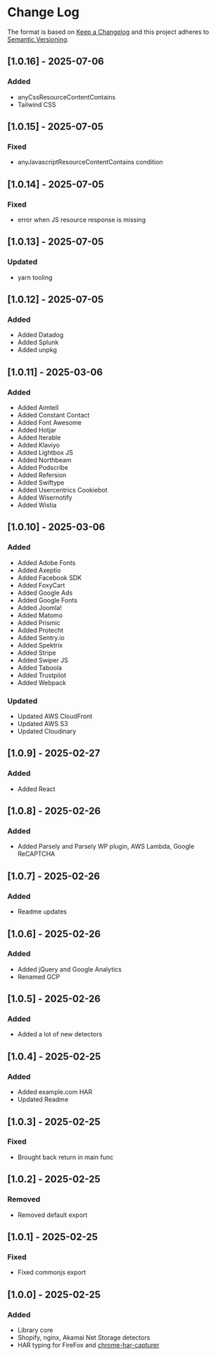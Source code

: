 
# Change Log
The format is based on [Keep a Changelog](http://keepachangelog.com/)
and this project adheres to [Semantic Versioning](http://semver.org/).

## [1.0.16] - 2025-07-06

### Added
- anyCssResourceContentContains
- Tailwind CSS

## [1.0.15] - 2025-07-05

### Fixed
- anyJavascriptResourceContentContains condition

## [1.0.14] - 2025-07-05

### Fixed
- error when JS resource response is missing

## [1.0.13] - 2025-07-05

### Updated
- yarn tooling

## [1.0.12] - 2025-07-05

### Added
- Added Datadog
- Added Splunk
- Added unpkg

## [1.0.11] - 2025-03-06

### Added
- Added Aimtell
- Added Constant Contact
- Added Font Awesome
- Added Hotjar
- Added Iterable
- Added Klaviyo
- Added Lightbox JS
- Added Northbeam
- Added Podscribe
- Added Refersion
- Added Swiftype
- Added Usercentrics Cookiebot
- Added Wisernotify
- Added Wistia

## [1.0.10] - 2025-03-06

### Added
- Added Adobe Fonts
- Added Axeptio
- Added Facebook SDK
- Added FoxyCart
- Added Google Ads
- Added Google Fonts
- Added Joomla!
- Added Matomo
- Added Prismic
- Added Protecht
- Added Sentry.io
- Added Spektrix
- Added Stripe
- Added Swiper JS
- Added Taboola
- Added Trustpilot
- Added Webpack

### Updated
- Updated AWS CloudFront
- Updated AWS S3
- Updated Cloudinary

## [1.0.9] - 2025-02-27

### Added
- Added React

## [1.0.8] - 2025-02-26

### Added
- Added Parsely and Parsely WP plugin, AWS Lambda, Google ReCAPTCHA

## [1.0.7] - 2025-02-26

### Added
- Readme updates

## [1.0.6] - 2025-02-26

### Added
- Added jQuery and Google Analytics
- Renamed GCP

## [1.0.5] - 2025-02-26

### Added
- Added a lot of new detectors

## [1.0.4] - 2025-02-25

### Added
- Added example.com HAR
- Updated Readme

## [1.0.3] - 2025-02-25

### Fixed
- Brought back return in main func

## [1.0.2] - 2025-02-25

### Removed
- Removed default export

## [1.0.1] - 2025-02-25

### Fixed
- Fixed commonjs export

## [1.0.0] - 2025-02-25
  
### Added
- Library core
- Shopify, nginx, Akamai Net Storage detectors
- HAR typing for FireFox and [chrome-har-capturer](https://github.com/cyrus-and/chrome-har-capturer)
